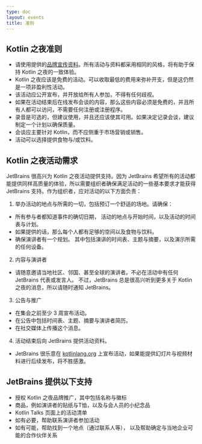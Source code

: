 ```yaml
---
type: doc
layout: events
title: 准则
---
```


## Kotlin 之夜准则

* 请使用提供的[品牌宣传资料](https://drive.google.com/drive/u/0/folders/1mAD6S0WBER11_ADPAqHoP1M1rcN9Wx5L)。所有活动与资料都采用相同的风格，将有助于保持 Kotlin 之夜的一致体验。
* Kotlin 之夜应该是免费的活动。可以收取最低的费用来弥补开支，但是这仍然是一项非盈利性活动。
* 该活动应公开宣布，并开放给所有人参加，不得有任何歧视。
* 如果在活动结束后在线发布会谈的内容，那么这些内容必须是免费的，并且所有人都可以访问，不需要任何注册或注册程序。
* 录音是可选的，但建议使用，并且还应该使其可用。如果决定记录会谈，建议制定一个计划以确保质量。
* 会谈应主要针对 Kotlin，而不应侧重于市场营销或销售。
* 活动可以选择提供食物与/或饮料。


## Kotlin 之夜活动需求
JetBrains 很高兴为 Kotlin 之夜活动提供支持。因为 JetBrains 希望所有的活动都能提供同样高质量的体验，所以需要组织者确保满足活动的一些基本要求才能获得 JetBrains 支持。作为组织者，应对活动的以下方面负责：

1. 举办活动的地点与所需的一切，包括预订一个舒适的场地。请确保：
  * 所有参与者都知道事件的确切日期，
    活动的地点与开始时间，以及活动的时间表与计划。
  * 如果提供的话，那么每个人都有足够的空间以及食物与饮料。
  * 确保演讲者有一个规划。
    其中包括演讲的时间表、主题与摘要，以及演示所需的任何设备。
2. 内容与演讲者
  * 请随意邀请当地社区、邻国、甚至全球的演讲者。不必在活动中有任何 JetBrains 代表或发言人。
    不过，JetBrains 总是很高兴听到更多关于 Kotlin 之夜的消息，所以请随时通知 JetBrains。
3. 公告与推广
  * 在集会之前至少 3 周宣布活动。
  * 在公告中包括时间表、主题、摘要与演讲者简历。
  * 在社交媒体上传播这个消息。
4. 活动结束后向 JetBrains 提供活动资料。
  * JetBrains 很乐意在 [kotlinlang.org](/community/talks.html) 上宣布活动，如果能提供幻灯片与视频材料进行后续发布，将不胜感激。

## JetBrains 提供以下支持

* 授权 Kotlin 之夜品牌推广，其中包括名称与徽标
* 商品，例如演讲者的贴纸与T恤，以及与会人员的小纪念品
* Kotlin Talks 页面上的活动清单
* 如有必要，帮助联系演讲者参加活动
* 如有可能，帮助找到一个地点（通过联系人等），
  以及帮助确定与当地企业可能的合作伙伴关系

